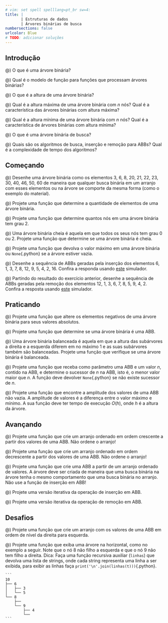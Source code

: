 ```yaml
---
# vim: set spell spelllang=pt_br sw=4:
title: |
       | Estruturas de dados
       | Árvores binárias de busca
numbersections: false
urlcolor: Blue
# TODO: adicionar soluções
---
```


## Introdução

@) O que é uma árvore binária?

@) Qual é o modelo de função para funções que processam árvores binárias?

@) O que é a altura de uma árvore binária?

@) Qual é a altura máxima de uma árvore binária com $n$ nós? Qual é a característica das árvores binárias com altura máxima?

@) Qual é a altura mínima de uma árvore binária com $n$ nós? Qual é a característica de árvores binárias com altura mínima?

@) O que é uma árvore binária de busca?

@) Quais são os algoritmos de busca, inserção e remoção para ABBs? Qual é a complexidade de tempo dos algoritmos?


## Começando

@) Desenhe uma árvore binária como os elementos 3, 6, 8, 20, 21, 22, 23, 30, 40, 46, 50, 60 de maneira que qualquer busca binária em um arranjo com esses elementos ou na árvore se comporte da mesma forma (como o exemplo do material).

@) Projete uma função que determine a quantidade de elementos de uma árvore binária.

@) Projete uma função que determine quantos nós em uma árvore binária tem grau 2.

@) Uma árvore binária cheia é aquela em que todos os seus nós tem grau 0 ou 2. Projete uma função que determine se uma árvore binária é cheia.

@) Projete uma função que devolva o valor máximo em uma árvore binária ou `None`{.python} se a árvore estiver vazia.

@) Desenhe a sequência de ABBs geradas pela inserção dos elementos 6, 1, 3, 7, 8, 12, 9, 5, 4, 2, 16. Confira a responda usando [este](https://www.cs.usfca.edu/~galles/visualization/BST.html) simulador.

@) Partindo do resultado do exercício anterior, desenhe a sequência de ABBs geradas pela remoção dos elementos 12, 1, 3, 6, 7, 8, 5, 9, 4, 2. Confira a resposta usando [este](https://www.cs.usfca.edu/~galles/visualization/BST.html) simulador.


## Praticando

@) Projete uma função que altere os elementos negativos de uma árvore binária para seus valores absolutos.

@) Projete uma função que determine se uma árvore binária é uma ABB.

@) Uma árvore binária balanceada é aquela em que a altura das subárvores a direita e a esquerda diferem em no máximo 1 e as suas subárvores também são balanceadas. Projete uma função que verifique se uma árvore binária é balanceada.

@) Projete uma função que receba como parâmetro uma ABB e um valor $n$, contido na ABB, e determine o sucessor de $n$ na ABB, isto é, o menor valor maior que $n$. A função deve devolver `None`{.python} se não existe sucessor de $n$.

@) Projete uma função que encontre a amplitude dos valores de uma ABB não vazia. A amplitude de valores é a diferença entre o valor máximo e mínimo. A sua função deve ter tempo de execução $O(h)$, onde $h$ é a altura da árvore.


## Avançando

@) Projete uma função que crie um arranjo ordenado em ordem crescente a partir dos valores de uma ABB. Não ordene o arranjo!

@) Projete uma função que crie um arranjo ordenado em ordem decrescente a partir dos valores de uma ABB. Não ordene o arranjo!

@) Projete uma função que crie uma ABB a partir de um arranjo ordenado de valores. A árvore deve ser criada de maneira que uma busca binária na árvore tenha o mesmo comportamento que uma busca binária no arranjo. Não use a função de inserção em ABB!

@) Projete uma versão iterativa da operação de inserção em ABB.

@) Projete uma versão iterativa da operação de remoção em ABB.


## Desafios

@) Projete uma função que crie um arranjo com os valores de uma ABB em ordem de nível da direita para esquerda.

@) Projete uma função que exiba uma árvore na horizontal, como no exemplo a seguir. Note que o nó 8 não filho a esquerda e que o nó 9 não tem filho a direita. Dica: Faça uma função recursiva auxiliar (`linhas`) que devolva uma lista de strings, onde cada string representa uma linha a ser exibida, para exibir as linhas faça `print('\n'.join(linhas(t)))`{.python}.

    ```
    10
    ├── 6
    │   ├── 3
    │   └── 5
    └── 8
        ├──
        └── 9
            ├── 4
            └──
    ```

